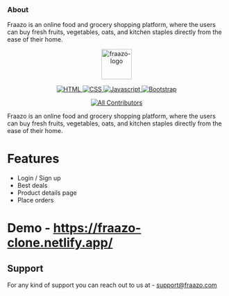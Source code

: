 ### About
Fraazo is an online food and grocery shopping platform, where the users can buy fresh fruits, vegetables, oats, and kitchen staples directly from the ease of their home.


<p align="center">

  <a href="https://fraazo-clone.netlify.app/" target="_blank">
    <img alt="fraazo-logo" height="70" alt="Fraazo Logo" src="https://fraazo-clone.netlify.app/svg/logo.svg"/>
  </a>
</p>
<p align="center">
  <a href="#">
    <img src="https://img.shields.io/badge/HTML-2ea44f" alt="HTML">
  </a>
  <a href="#">
    <img src="https://img.shields.io/badge/CSS-blue" alt="CSS">
  </a>
  <a href="#">
    <img src="https://img.shields.io/badge/JS-ES6-orange" alt="Javascript">
  </a>
  <a href="https://getbootstrap.com" target="_blank">
    <img src="https://img.shields.io/badge/Bootstrap-blue" alt="Bootstrap" >
  </a>
</p>
<div align='center'>

<!-- https://github.com/shabh2412/Fraazo-Clone/graphs/contributors -->
<!-- ALL-CONTRIBUTORS-BADGE:START - Do not remove or modify this section -->
[![All Contributors](https://img.shields.io/static/v1?label=All+Contributers&message=5&color=orange)](#contributors-)
<!-- ALL-CONTRIBUTORS-BADGE:END -->
  
  </div>
  
  Fraazo is an online food and grocery shopping platform, where the users can buy fresh fruits, vegetables, oats, and kitchen staples directly from the ease of their home.
 
 # Features
 
 - Login / Sign up
 - Best deals
 - Product details page
 - Place orders

# Demo - https://fraazo-clone.netlify.app/

## Support 

For any kind of support you can reach out to us at - [support@fraazo.com](https://fraazo-clone.netlify.app/)
